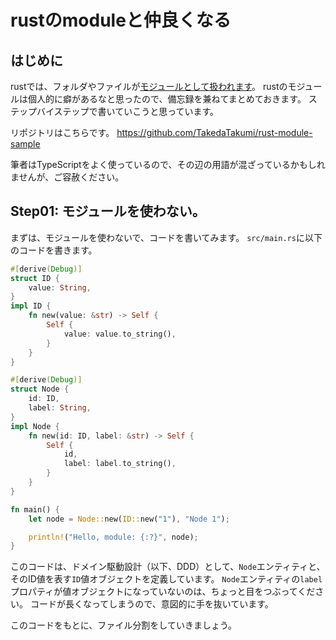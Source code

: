 # rustのmoduleと仲良くなる

## はじめに
rustでは、フォルダやファイルが[モジュールとして扱われます](https://doc.rust-jp.rs/book-ja/ch07-05-separating-modules-into-different-files.html)。
rustのモジュールは個人的に癖があるなと思ったので、備忘録を兼ねてまとめておきます。
ステップバイステップで書いていこうと思っています。

リポジトリはこちらです。
https://github.com/TakedaTakumi/rust-module-sample

筆者はTypeScriptをよく使っているので、その辺の用語が混ざっているかもしれませんが、ご容赦ください。

## Step01: モジュールを使わない。
まずは、モジュールを使わないで、コードを書いてみます。
`src/main.rs`に以下のコードを書きます。

```rust
#[derive(Debug)]
struct ID {
    value: String,
}
impl ID {
    fn new(value: &str) -> Self {
        Self {
            value: value.to_string(),
        }
    }
}

#[derive(Debug)]
struct Node {
    id: ID,
    label: String,
}
impl Node {
    fn new(id: ID, label: &str) -> Self {
        Self {
            id,
            label: label.to_string(),
        }
    }
}

fn main() {
    let node = Node::new(ID::new("1"), "Node 1");

    println!("Hello, module: {:?}", node);
}
```

このコードは、ドメイン駆動設計（以下、DDD）として、`Node`エンティティと、そのID値を表す`ID`値オブジェクトを定義しています。
`Node`エンティティの`label`プロパティが値オブジェクトになっていないのは、ちょっと目をつぶってください。
コードが長くなってしまうので、意図的に手を抜いています。

このコードをもとに、ファイル分割をしていきましょう。

